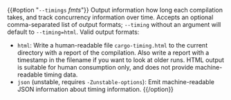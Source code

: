 {{#option "`--timings` _fmts_"}}
Output information how long each compilation takes, and track concurrency
information over time. Accepts an optional comma-separated list of output
formats; `--timing` without an argument will default to `--timing=html`. Valid
output formats:

- `html`: Write a human-readable file `cargo-timing.html` to the current
  directory with a report of the compilation. Also write a report with a
  timestamp in the filename if you want to look at older runs. HTML output is
  suitable for human consumption only, and does not provide machine-readable
  timing data.
- `json` (unstable, requires `-Zunstable-options`): Emit machine-readable JSON
  information about timing information.
{{/option}}

